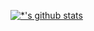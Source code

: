 [![*'s github stats](https://github-readme-stats.vercel.app/api?username=KOJUNKYUNG&show_icons=true&theme=radical)](https://github.com/KOJUNKYUNG)
